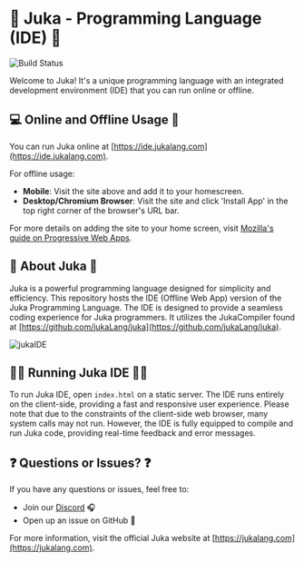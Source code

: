 # 🚀 Juka - Programming Language (IDE) 🚀

![Build Status](https://ci.appveyor.com/api/projects/status/he4h1mtnoeakl7t0?svg=true)

Welcome to Juka! It's a unique programming language with an integrated development environment (IDE) that you can run online or offline. 

## 💻 Online and Offline Usage 📱

You can run Juka online at [https://ide.jukalang.com](https://ide.jukalang.com).

For offline usage:
- **Mobile**: Visit the site above and add it to your homescreen.
- **Desktop/Chromium Browser**: Visit the site and click 'Install App' in the top right corner of the browser's URL bar.

For more details on adding the site to your home screen, visit [Mozilla's guide on Progressive Web Apps](https://developer.mozilla.org/en-US/docs/Web/Progressive_web_apps/Add_to_home_screen).

## 📖 About Juka 📖

Juka is a powerful programming language designed for simplicity and efficiency. This repository hosts the IDE (Offline Web App) version of the Juka Programming Language. The IDE is designed to provide a seamless coding experience for Juka programmers. It utilizes the JukaCompiler found at [https://github.com/jukaLang/juka](https://github.com/jukaLang/juka).

![jukaIDE](https://user-images.githubusercontent.com/11934545/209417264-e0f168b6-7ab8-4e06-bc3a-439c15056fc5.png)

## 🏃‍♀️ Running Juka IDE 🏃‍♂️

To run Juka IDE, open `index.html` on a static server. The IDE runs entirely on the client-side, providing a fast and responsive user experience. Please note that due to the constraints of the client-side web browser, many system calls may not run. However, the IDE is fully equipped to compile and run Juka code, providing real-time feedback and error messages.

## ❓ Questions or Issues? ❓

If you have any questions or issues, feel free to:
- Join our [Discord](https://discord.com/invite/MsKWsErzfp) 🎧
- Open up an issue on GitHub 🐞

For more information, visit the official Juka website at [https://jukalang.com](https://jukalang.com).
